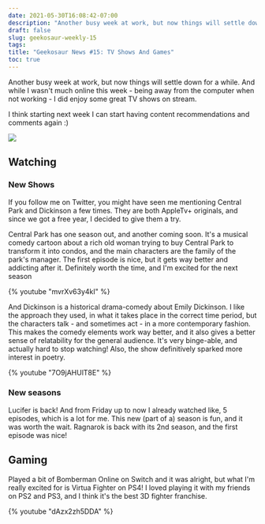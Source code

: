 ```yaml
---
date: 2021-05-30T16:08:42-07:00
description: "Another busy week at work, but now things will settle down for a while. And while I wasn't much online this week - being away from the computer when not working - I did enjoy some great TV shows on stream. "
draft: false
slug: geekosaur-weekly-15
tags: 
title: "Geekosaur News #15: TV Shows And Games"
toc: true
---
```


Another busy week at work, but now things will settle down for a while. And while I wasn't much online this week - being away from the computer when not working - I did enjoy some great TV shows on stream. 

I think starting next week I can start having content recommendations and comments again :)

![](https://media1.giphy.com/media/UtV2anPu7ryuRQ4DmQ/giphy.gif)

<!--more-->

## Watching

### New Shows

If you follow me on Twitter, you might have seen me mentioning Central Park and Dickinson a few times. They are both AppleTv+ originals, and since we got a free year, I decided to give them a try.

Central Park has one season out, and another coming soon. It's a musical comedy cartoon about a rich old woman trying to buy Central Park to transform it into condos, and the main characters are the family of the park's manager. The first episode is nice, but it gets way better and addicting after it. Definitely worth the time, and I'm excited for the next season

{% youtube "mvrXv63y4kI" %}

And Dickinson is a historical drama-comedy about Emily Dickinson. I like the approach they used, in what it takes place in the correct time period, but the characters talk - and sometimes act - in a more contemporary fashion. This makes the comedy elements work way better, and it also gives a better sense of relatability for the general audience. It's very binge-able, and actually hard to stop watching! Also, the show definitively sparked more interest in poetry. 

{% youtube "7O9jAHUlT8E" %}

### New seasons

Lucifer is back! And from Friday up to now I already watched like, 5 episodes, which is a lot for me. This new (part of a) season is fun, and it was worth the wait. Ragnarok is back with its 2nd season, and the first episode was nice!

## Gaming

Played a bit of Bomberman Online on Switch and it was alright, but what I'm really excited for is Virtua Fighter on PS4! I loved playing it with my friends on PS2 and PS3, and I think it's the best 3D fighter franchise.

{% youtube "dAzx2zh5DDA" %}
